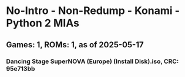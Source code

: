 # No-Intro - Non-Redump - Konami - Python 2 MIAs
## Games: 1, ROMs: 1, as of 2025-05-17

### Dancing Stage SuperNOVA (Europe) (Install Disk).iso, CRC: 95e713bb
